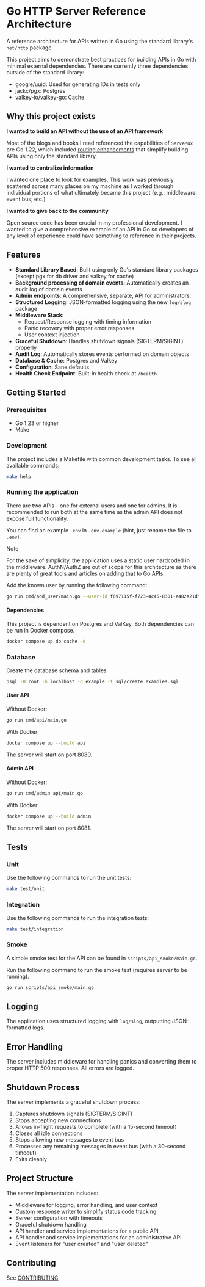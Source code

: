 # Go HTTP Server Reference Architecture

A reference architecture for APIs written in Go using the standard library's `net/http` package.

This project aims to demonstrate best practices for building APIs in Go with minimal external dependencies. There are currently three dependencies outside of the standard library:
- google/uuid: Used for generating IDs in tests only
- jackc/pgx: Postgres
- valkey-io/valkey-go: Cache

## Why this project exists

**I wanted to build an API without the use of an API framework**

Most of the blogs and books I read referenced the capabilities of `ServeMux` pre Go 1.22, which included [routing enhancements](https://go.dev/blog/routing-enhancements) that simplify building APIs using only the standard library.

**I wanted to centralize information**

I wanted one place to look for examples. This work was previously scattered across many places on my machine as I worked through individual portions of what ultimately became this project (e.g., middleware, event bus, etc.)

**I wanted to give back to the community**

Open source code has been crucial in my professional development. I wanted to give a comprehensive example of an API in Go so developers of any level of experience could have something to reference in their projects.

## Features

- **Standard Library Based**: Built using only Go's standard library packages (except pgx for db driver and valkey for cache)
- **Background processing of domain events**: Automatically creates an audit log of domain events
- **Admin endpoints**: A comprehensive, separate, API for administrators.
- **Structured Logging**: JSON-formatted logging using the new `log/slog` package
- **Middleware Stack**:
  - Request/Response logging with timing information
  - Panic recovery with proper error responses
  - User context injection
- **Graceful Shutdown**: Handles shutdown signals (SIGTERM/SIGINT) properly
- **Audit Log**: Automatically stores events performed on domain objects
- **Database & Cache**: Postgres and Valkey
- **Configuration**: Sane defaults
- **Health Check Endpoint**: Built-in health check at `/health`

## Getting Started

### Prerequisites

- Go 1.23 or higher
- Make

### Development

The project includes a Makefile with common development tasks. To see all available commands:

```bash
make help
```

### Running the application

There are two APIs - one for external users and one for admins. It is recommended to run both at the same time as the admin API does not expose full functionality.

You can find an example `.env` in `.env.example` (hint, just rename the file to `.env`).

> [!NOTE]
> For the sake of simplicity, the application uses a static user hardcoded in the middleware.
> AuthN/AuthZ are out of scope for this architecture as there are plenty of great tools and articles
> on adding that to Go APIs.
>
>
> Add the known user by running the following command:
> ```bash
> go run cmd/add_user/main.go --user-id f697115f-f723-4c45-8301-e482a21dfd89
> ```

#### Dependencies

This project is dependent on Postgres and ValKey. Both dependencies can be run in Docker compose.
```bash
docker compose up db cache -d
```

### Database

Create the database schema and tables

```bash
psql -U root -h localhost -d example -f sql/create_examples.sql
```


#### User API

Without Docker:
```bash
go run cmd/api/main.go
```

With Docker:
```bash
docker compose up --build api
```

The server will start on port 8080.

#### Admin API

Without Docker:
```bash
go run cmd/admin_api/main.go
```

With Docker:
```bash
docker compose up --build admin
```

The server will start on port 8081.

## Tests

### Unit

Use the following commands to run the unit tests:
```bash
make test/unit
```

### Integration

Use the following commands to run the integration tests:
```bash
make test/integration
```

### Smoke

A simple smoke test for the API can be found in `scripts/api_smoke/main.go`.

Run the following command to run the smoke test (requires server to be running).
```bash
go run scripts/api_smoke/main.go
```

## Logging

The application uses structured logging with `log/slog`, outputting JSON-formatted logs.

## Error Handling

The server includes middleware for handling panics and converting them to proper HTTP 500 responses. All errors are logged.

## Shutdown Process

The server implements a graceful shutdown process:
1. Captures shutdown signals (SIGTERM/SIGINT)
1. Stops accepting new connections
1. Allows in-flight requests to complete (with a 15-second timeout)
1. Closes all idle connections
1. Stops allowing new messages to event bus
1. Processes any remaining messages in event bus (with a 30-second timeout)
1. Exits cleanly

## Project Structure

The server implementation includes:
- Middleware for logging, error handling, and user context
- Custom response writer to simplify status code tracking
- Server configuration with timeouts
- Graceful shutdown handling
- API handler and service implementations for a public API
- API handler and service implementations for an administrative API
- Event listeners for "user created" and "user deleted"

## Contributing

See [CONTRIBUTING](./CONTRIBUTING)
